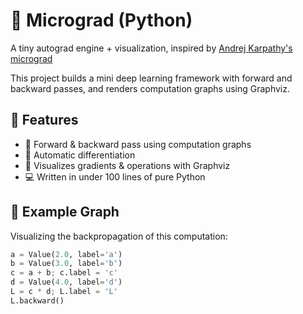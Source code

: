 # 🧠 Micrograd (Python)

A tiny autograd engine + visualization, inspired by [Andrej Karpathy's micrograd](https://github.com/karpathy/micrograd)

This project builds a mini deep learning framework with forward and backward passes, and renders computation graphs using Graphviz.

## 🚀 Features

- 🔢 Forward & backward pass using computation graphs
- 🧮 Automatic differentiation
- 🧠 Visualizes gradients & operations with Graphviz
- 💻 Written in under 100 lines of pure Python

## 📸 Example Graph

Visualizing the backpropagation of this computation:

```python
a = Value(2.0, label='a')
b = Value(3.0, label='b')
c = a + b; c.label = 'c'
d = Value(4.0, label='d')
L = c * d; L.label = 'L'
L.backward()
